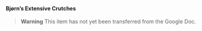 <!-- spell-checker:words Bjørn -->
#### Bjørn’s Extensive Crutches

> **Warning**
> This item has not yet been transferred from the Google Doc.
